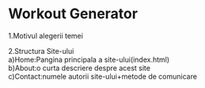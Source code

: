 # Workout Generator  
1.Motivul alegerii temei
  
2.Structura Site-ului  
   a)Home:Pangina principala a site-ului(index.html)  
   b)About:o curta descriere despre acest site  
   c)Contact:numele autorii site-ului+metode de comunicare
   
